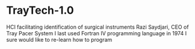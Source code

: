 # TrayTech-1.0
HCI facilitating identification of surgical instruments
Razi Saydjari, CEO of Tray Pacer System
I last used Fortran IV programming language in 1974
I sure would like to re-learn how to program

